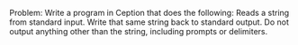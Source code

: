 Problem:
Write a program in Ception that does the following:
Reads a string from standard input.
Write that same string back to standard output.
Do not output anything other than the string, including prompts or delimiters.